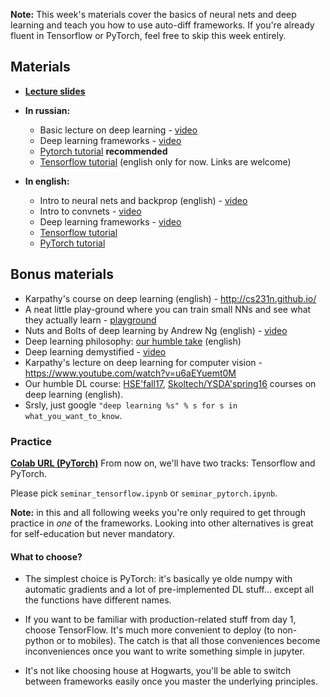 __Note:__ This week's materials cover the basics of neural nets and deep learning and teach you how to use auto-diff frameworks. If you're already fluent in Tensorflow or PyTorch, feel free to skip this week entirely.

## Materials 
* [__Lecture slides__](https://yadi.sk/i/yAO2AJ3M3EKP8g)

- __In russian:__
  * Basic lecture on deep learning - [video](https://yadi.sk/i/yyHZub6R3Ej5dV)
  * Deep learning frameworks - [video](https://yadi.sk/i/hDIkaR4H3EtnXM)
  * [Pytorch tutorial](https://yadi.sk/i/O3mQ76u43So3h9) __recommended__
  * [Tensorflow tutorial](https://www.youtube.com/watch?v=FQ660T4uu7k) (english only for now. Links are welcome)

- __In english:__
  * Intro to neural nets and backprop (english) - [video](https://www.youtube.com/watch?v=uXt8qF2Zzfo)
  * Intro to convnets - [video](https://www.youtube.com/watch?v=FmpDIaiMIeA)
  * Deep learning frameworks - [video](https://www.youtube.com/watch?v=Vf_-OkqbwPo)
  * [Tensorflow tutorial](https://www.youtube.com/watch?v=FQ660T4uu7k)
  * [PyTorch tutorial](https://www.youtube.com/watch?v=VMcRWYEKmhw)

## Bonus materials
* Karpathy's course on deep learning (english) - http://cs231n.github.io/
* A neat little play-ground where you can train small NNs and see what they actually learn - [playground](http://playground.tensorflow.org/)
* Nuts and Bolts of deep learning by Andrew Ng (english) - [video](https://www.youtube.com/watch?v=F1ka6a13S9I)
* Deep learning philosophy: [our humble take](https://www.youtube.com/watch?v=9qyE1Ev1Xdw) (english)
* Deep learning demystified - [video](https://www.youtube.com/watch?v=Q9Z20HCPnww)
* Karpathy's lecture on deep learning for computer vision - https://www.youtube.com/watch?v=u6aEYuemt0M
* Our humble DL course: [HSE'fall17](https://github.com/yandexdataschool/HSE_deeplearning), [Skoltech/YSDA'spring16](https://github.com/ddtm/dl-course/) courses on deep learning (english).
* Srsly, just google `"deep learning %s" % s for s in what_you_want_to_know`.


### Practice
__[Colab URL (PyTorch)](https://colab.research.google.com/github/yandexdataschool/Practical_RL/blob/master/week04_%5Brecap%5D_deep_learning/seminar_pytorch.ipynb)__
From now on, we'll have two tracks: Tensorflow and PyTorch.
 
Please pick `seminar_tensorflow.ipynb` or `seminar_pytorch.ipynb`.

__Note:__ in this and all following weeks you're only required to get through practice in _one_ of the frameworks. Looking into other alternatives is great for self-education but never mandatory.

#### What to choose?
* The simplest choice is PyTorch: it's basically ye olde numpy with automatic gradients and a lot of pre-implemented DL stuff... except all the functions have different names.
* If you want to be familiar with production-related stuff from day 1, choose TensorFlow. It's much more convenient to deploy (to non-python or to mobiles). The catch is that all those conveniences become inconveniences once you want to write something simple in jupyter.

* It's not like choosing house at Hogwarts, you'll be able to switch between frameworks easily once you master the underlying principles.
